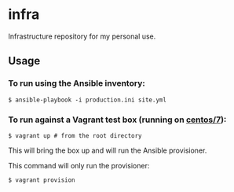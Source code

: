 # infra
Infrastructure repository for my personal use.

## Usage
### To run using the Ansible inventory:
```
$ ansible-playbook -i production.ini site.yml
```

### To run against a Vagrant test box (running on [centos/7](https://app.vagrantup.com/centos/boxes/7)):
```
$ vagrant up # from the root directory
```

This will bring the box up and will run the Ansible provisioner.

This command will only run the provisioner:
```
$ vagrant provision
```

